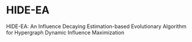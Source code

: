 # HIDE-EA
HIDE-EA: An Influence Decaying Estimation-based Evolutionary Algorithm for Hypergraph Dynamic Influence Maximization
